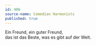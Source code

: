 ```yaml
---
id: 406
source-name: Comedian Harmonists
published: true
---
```

Ein Freund, ein guter Freund,  
 das ist das Beste, was es gibt auf der Welt.
